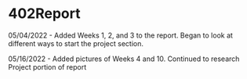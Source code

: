 # 402Report

05/04/2022 - Added Weeks 1, 2, and 3 to the report. Began to look at different ways to start the project section.

05/16/2022 - Added pictures of Weeks 4 and 10. Continued to research Project portion of report
